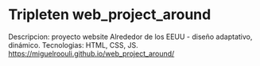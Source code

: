 # Tripleten web_project_around

Descripcion: proyecto website Alrededor de los EEUU - diseño adaptativo, dinámico. Tecnologias: HTML, CSS, JS.
https://miguelroouli.github.io/web_project_around/
